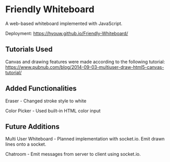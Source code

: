 # Friendly Whiteboard
A web-based whiteboard implemented with JavaScript.

Deployment: https://hyouw.github.io/Friendly-Whiteboard/

## Tutorials Used
Canvas and drawing features were made according to the following tutorial:
https://www.pubnub.com/blog/2014-09-03-multiuser-draw-html5-canvas-tutorial/

## Added Functionalities
Eraser - Changed stroke style to white

Color Picker - Used built-in HTML color input

## Future Additions
Multi User Whiteboard - Planned implementation with socket.io. Emit drawn lines onto a socket.

Chatroom - Emit messages from server to client using socket.io.
